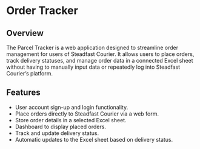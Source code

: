 <h1>Order Tracker</h1>
<h2>Overview</h2>
<p>The Parcel Tracker is a web application designed to streamline order management for users of Steadfast Courier. It allows users to place orders, track delivery statuses, and manage order data in a connected Excel sheet without having to manually input data or repeatedly log into Steadfast Courier’s platform.</p>

<h2>Features</h2>
<ul>
  <li>User account sign-up and login functionality.</li>
  <li>Place orders directly to Steadfast Courier via a web form.</li>
  <li>Store order details in a selected Excel sheet.</li>
  <li>Dashboard to display placed orders.</li>
  <li>Track and update delivery status.</li>
  <li>Automatic updates to the Excel sheet based on delivery status.</li>
</ul>




